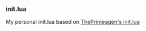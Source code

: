 ### init.lua
My personal init.lua based on [ThePrimeagen's init.lua](https://www.youtube.com/watch?v=w7i4amO_zaE)

